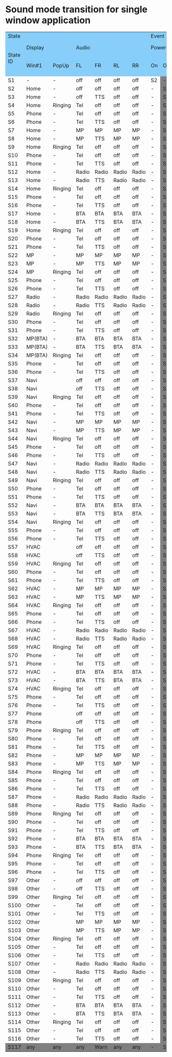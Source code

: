# Sound mode transition for single window application
<table>
<tr bgcolor="lightskyblue"><td colspan=7>State</td><td colspan=21>Event</td></tr>
<tr bgcolor="lightskyblue"><td rowspan=2>State ID</td><td colspan=2>Display</td><td colspan=4>Audio</td><td colspan=2>Power</td><td colspan=6>Push HomeScreen button</td><td rowspan=2>Start BTA</td><td rowspan=2>Incoming call</td><td colspan=4>Push Shortcut button</td><td colspan=2>TTS</td><td colspan=3>Push Phone control button</td><td colspan=2>Safety hazard</td></tr>
<tr bgcolor="lightskyblue"><td>Win#1</td><td>PopUp</td><td>FL</td><td>FR</td><td>RL</td><td>RR</td><td>On</td><td>Off</td><td>Media Player</td><td>Radio</td><td>Navi</td><td>HVAC</td><td>Phone</td><td>Other button</td><td>Home</td><td>Media Player</td><td>HVAC</td><td>Navi</td><td>Navi INT TTS</td><td>Ended</td><td>Reject</td><td>Off hook</td><td>On hook</td><td>Detected</td><td>Recovered</td></tr>
<tr><td>S1</td><td>-</td><td>-</td><td>off</td><td>off</td><td>off</td><td>off</td><td>S2</td><td bgcolor="gray">-</td><td>-</td><td>-</td><td>-</td><td>-</td><td>-</td><td>-</td><td>-</td><td>-</td><td>-</td><td>-</td><td>-</td><td>-</td><td>-</td><td>-</td><td>-</td><td>-</td><td>-</td><td bgcolor="gray">-</td><td bgcolor="gray">-</td></tr>
<tr><td>S2</td><td>Home</td><td>-</td><td>off</td><td>off</td><td>off</td><td>off</td><td>-</td><td bgcolor="gray">S1</td><td>S22</td><td>S27</td><td>S37</td><td>S57</td><td>S77</td><td>S97</td><td>S17</td><td>S4</td><td>-</td><td>S22</td><td>S57</td><td>S37</td><td>S3</td><td>-</td><td>-</td><td>-</td><td>-</td><td bgcolor="gray">S117</td><td bgcolor="gray">-</td></tr>
<tr><td>S3</td><td>Home</td><td>-</td><td>off</td><td>TTS</td><td>off</td><td>off</td><td>-</td><td bgcolor="gray">S1</td><td>S23</td><td>S28</td><td>S38</td><td>S58</td><td>S78</td><td>S98</td><td>S18</td><td>S4</td><td>-</td><td>S23</td><td>S58</td><td>S38</td><td>-</td><td>S2</td><td>-</td><td>-</td><td>-</td><td bgcolor="gray">S117</td><td bgcolor="gray">-</td></tr>
<tr><td>S4</td><td>Home</td><td>Ringing</td><td>Tel</td><td>off</td><td>off</td><td>off</td><td>-</td><td bgcolor="gray">S1</td><td>-</td><td>-</td><td>-</td><td>-</td><td>-</td><td>-</td><td>S19</td><td>-</td><td>-</td><td>-</td><td>-</td><td>-</td><td>-</td><td>-</td><td>S2</td><td>S5</td><td>-</td><td bgcolor="gray">S117</td><td bgcolor="gray">-</td></tr>
<tr><td>S5</td><td>Phone</td><td>-</td><td>Tel</td><td>off</td><td>off</td><td>off</td><td>-</td><td bgcolor="gray">S1</td><td>-</td><td>-</td><td>-</td><td>-</td><td>-</td><td>-</td><td>S20</td><td>-</td><td>-</td><td>S25</td><td>S60</td><td>S40</td><td>S6</td><td>-</td><td>-</td><td>-</td><td>S2</td><td bgcolor="gray">S117</td><td bgcolor="gray">-</td></tr>
<tr><td>S6</td><td>Phone</td><td>-</td><td>Tel</td><td>TTS</td><td>off</td><td>off</td><td>-</td><td bgcolor="gray">S1</td><td>-</td><td>-</td><td>-</td><td>-</td><td>-</td><td>-</td><td>S21</td><td>-</td><td>-</td><td>S26</td><td>S61</td><td>S41</td><td>-</td><td>S5</td><td>-</td><td>-</td><td>S3</td><td bgcolor="gray">S117</td><td bgcolor="gray">-</td></tr>
<tr><td>S7</td><td>Home</td><td>-</td><td>MP</td><td>MP</td><td>MP</td><td>MP</td><td>-</td><td bgcolor="gray">S1</td><td>S22</td><td>S27</td><td>S42</td><td>S62</td><td>S82</td><td>S102</td><td>S17</td><td>S9</td><td>-</td><td>S22</td><td>S62</td><td>S42</td><td>S8</td><td>-</td><td>-</td><td>-</td><td>-</td><td bgcolor="gray">S117</td><td bgcolor="gray">-</td></tr>
<tr><td>S8</td><td>Home</td><td>-</td><td>MP</td><td>TTS</td><td>MP</td><td>MP</td><td>-</td><td bgcolor="gray">S1</td><td>S23</td><td>S28</td><td>S43</td><td>S63</td><td>S83</td><td>S103</td><td>S18</td><td>S9</td><td>-</td><td>S23</td><td>S63</td><td>S43</td><td>-</td><td>S7</td><td>-</td><td>-</td><td>-</td><td bgcolor="gray">S117</td><td bgcolor="gray">-</td></tr>
<tr><td>S9</td><td>Home</td><td>Ringing</td><td>Tel</td><td>off</td><td>off</td><td>off</td><td>-</td><td bgcolor="gray">S1</td><td>-</td><td>-</td><td>-</td><td>-</td><td>-</td><td>-</td><td>S19</td><td>-</td><td>-</td><td>-</td><td>-</td><td>-</td><td>-</td><td>-</td><td>S7</td><td>S10</td><td>-</td><td bgcolor="gray">S117</td><td bgcolor="gray">-</td></tr>
<tr><td>S10</td><td>Phone</td><td>-</td><td>Tel</td><td>off</td><td>off</td><td>off</td><td>-</td><td bgcolor="gray">S1</td><td>-</td><td>-</td><td>-</td><td>-</td><td>-</td><td>-</td><td>S20</td><td>-</td><td>-</td><td>S25</td><td>S65</td><td>S45</td><td>S11</td><td>-</td><td>-</td><td>-</td><td>S7</td><td bgcolor="gray">S117</td><td bgcolor="gray">-</td></tr>
<tr><td>S11</td><td>Phone</td><td>-</td><td>Tel</td><td>TTS</td><td>off</td><td>off</td><td>-</td><td bgcolor="gray">S1</td><td>-</td><td>-</td><td>-</td><td>-</td><td>-</td><td>-</td><td>S21</td><td>-</td><td>-</td><td>S26</td><td>S66</td><td>S46</td><td>-</td><td>S10</td><td>-</td><td>-</td><td>S8</td><td bgcolor="gray">S117</td><td bgcolor="gray">-</td></tr>
<tr><td>S12</td><td>Home</td><td>-</td><td>Radio</td><td>Radio</td><td>Radio</td><td>Radio</td><td>-</td><td bgcolor="gray">S1</td><td>S22</td><td>S27</td><td>S47</td><td>S67</td><td>S87</td><td>S107</td><td>S17</td><td>S14</td><td>-</td><td>S22</td><td>S67</td><td>S47</td><td>S13</td><td>-</td><td>-</td><td>-</td><td>-</td><td bgcolor="gray">S117</td><td bgcolor="gray">-</td></tr>
<tr><td>S13</td><td>Home</td><td>-</td><td>Radio</td><td>TTS</td><td>Radio</td><td>Radio</td><td>-</td><td bgcolor="gray">S1</td><td>S23</td><td>S28</td><td>S48</td><td>S68</td><td>S88</td><td>S108</td><td>S18</td><td>S14</td><td>-</td><td>S23</td><td>S68</td><td>S48</td><td>-</td><td>S12</td><td>-</td><td>-</td><td>-</td><td bgcolor="gray">S117</td><td bgcolor="gray">-</td></tr>
<tr><td>S14</td><td>Home</td><td>Ringing</td><td>Tel</td><td>off</td><td>off</td><td>off</td><td>-</td><td bgcolor="gray">S1</td><td>-</td><td>-</td><td>-</td><td>-</td><td>-</td><td>-</td><td>S19</td><td>-</td><td>-</td><td>-</td><td>-</td><td>-</td><td>-</td><td>-</td><td>S12</td><td>S15</td><td>-</td><td bgcolor="gray">S117</td><td bgcolor="gray">-</td></tr>
<tr><td>S15</td><td>Phone</td><td>-</td><td>Tel</td><td>off</td><td>off</td><td>off</td><td>-</td><td bgcolor="gray">S1</td><td>-</td><td>-</td><td>-</td><td>-</td><td>-</td><td>-</td><td>S20</td><td>-</td><td>-</td><td>S25</td><td>S70</td><td>S50</td><td>S16</td><td>-</td><td>-</td><td>-</td><td>S12</td><td bgcolor="gray">S117</td><td bgcolor="gray">-</td></tr>
<tr><td>S16</td><td>Phone</td><td>-</td><td>Tel</td><td>TTS</td><td>off</td><td>off</td><td>-</td><td bgcolor="gray">S1</td><td>-</td><td>-</td><td>-</td><td>-</td><td>-</td><td>-</td><td>S21</td><td>-</td><td>-</td><td>S26</td><td>S71</td><td>S51</td><td>-</td><td>S15</td><td>-</td><td>-</td><td>S13</td><td bgcolor="gray">S117</td><td bgcolor="gray">-</td></tr>
<tr><td>S17</td><td>Home</td><td>-</td><td>BTA</td><td>BTA</td><td>BTA</td><td>BTA</td><td>-</td><td bgcolor="gray">S1</td><td>S32</td><td>S27</td><td>S52</td><td>S72</td><td>S92</td><td>S112</td><td>S17</td><td>S19</td><td>-</td><td>S32</td><td>S72</td><td>S52</td><td>S18</td><td>-</td><td>-</td><td>-</td><td>-</td><td bgcolor="gray">S117</td><td bgcolor="gray">-</td></tr>
<tr><td>S18</td><td>Home</td><td>-</td><td>BTA</td><td>TTS</td><td>BTA</td><td>BTA</td><td>-</td><td bgcolor="gray">S1</td><td>S33</td><td>S28</td><td>S53</td><td>S73</td><td>S93</td><td>S113</td><td>S18</td><td>S19</td><td>-</td><td>S33</td><td>S73</td><td>S53</td><td>-</td><td>S17</td><td>-</td><td>-</td><td>-</td><td bgcolor="gray">S117</td><td bgcolor="gray">-</td></tr>
<tr><td>S19</td><td>Home</td><td>Ringing</td><td>Tel</td><td>off</td><td>off</td><td>off</td><td>-</td><td bgcolor="gray">S1</td><td>-</td><td>-</td><td>-</td><td>-</td><td>-</td><td>-</td><td>S19</td><td>-</td><td>-</td><td>-</td><td>-</td><td>-</td><td>-</td><td>-</td><td>S17</td><td>S20</td><td>-</td><td bgcolor="gray">S117</td><td bgcolor="gray">-</td></tr>
<tr><td>S20</td><td>Phone</td><td>-</td><td>Tel</td><td>off</td><td>off</td><td>off</td><td>-</td><td bgcolor="gray">S1</td><td>-</td><td>-</td><td>-</td><td>-</td><td>-</td><td>-</td><td>S20</td><td>-</td><td>-</td><td>S35</td><td>S75</td><td>S55</td><td>S21</td><td>-</td><td>-</td><td>-</td><td>S17</td><td bgcolor="gray">S117</td><td bgcolor="gray">-</td></tr>
<tr><td>S21</td><td>Phone</td><td>-</td><td>Tel</td><td>TTS</td><td>off</td><td>off</td><td>-</td><td bgcolor="gray">S1</td><td>-</td><td>-</td><td>-</td><td>-</td><td>-</td><td>-</td><td>S21</td><td>-</td><td>-</td><td>S36</td><td>S76</td><td>S56</td><td>-</td><td>S20</td><td>-</td><td>-</td><td>S18</td><td bgcolor="gray">S117</td><td bgcolor="gray">-</td></tr>
<tr><td>S22</td><td>MP</td><td>-</td><td>MP</td><td>MP</td><td>MP</td><td>MP</td><td>-</td><td bgcolor="gray">S1</td><td>-</td><td>-</td><td>-</td><td>-</td><td>-</td><td>-</td><td>S32</td><td>S24</td><td>S7</td><td>-</td><td>S62</td><td>S42</td><td>S23</td><td>-</td><td>-</td><td>-</td><td></td><td bgcolor="gray">S117</td><td bgcolor="gray">-</td></tr>
<tr><td>S23</td><td>MP</td><td>-</td><td>MP</td><td>TTS</td><td>MP</td><td>MP</td><td>-</td><td bgcolor="gray">S1</td><td>-</td><td>-</td><td>-</td><td>-</td><td>-</td><td>-</td><td>S33</td><td>S24</td><td>S8</td><td>-</td><td>S63</td><td>S43</td><td>-</td><td>S22</td><td>-</td><td>-</td><td></td><td bgcolor="gray">S117</td><td bgcolor="gray">-</td></tr>
<tr><td>S24</td><td>MP</td><td>Ringing</td><td>Tel</td><td>off</td><td>off</td><td>off</td><td>-</td><td bgcolor="gray">S1</td><td>-</td><td>-</td><td>-</td><td>-</td><td>-</td><td>-</td><td>S34</td><td>-</td><td>-</td><td>-</td><td>-</td><td>-</td><td>-</td><td>-</td><td>S22</td><td>S25</td><td>-</td><td bgcolor="gray">S117</td><td bgcolor="gray">-</td></tr>
<tr><td>S25</td><td>Phone</td><td>-</td><td>Tel</td><td>off</td><td>off</td><td>off</td><td>-</td><td bgcolor="gray">S1</td><td>-</td><td>-</td><td>-</td><td>-</td><td>-</td><td>-</td><td>S35</td><td>-</td><td>S10</td><td>-</td><td>S65</td><td>S45</td><td>S26</td><td>-</td><td>-</td><td>-</td><td>S22</td><td bgcolor="gray">S117</td><td bgcolor="gray">-</td></tr>
<tr><td>S26</td><td>Phone</td><td>-</td><td>Tel</td><td>TTS</td><td>off</td><td>off</td><td>-</td><td bgcolor="gray">S1</td><td>-</td><td>-</td><td>-</td><td>-</td><td>-</td><td>-</td><td>S36</td><td>-</td><td>S11</td><td>-</td><td>S66</td><td>S46</td><td>-</td><td>S25</td><td>-</td><td>-</td><td>S23</td><td bgcolor="gray">S117</td><td bgcolor="gray">-</td></tr>
<tr><td>S27</td><td>Radio</td><td>-</td><td>Radio</td><td>Radio</td><td>Radio</td><td>Radio</td><td>-</td><td bgcolor="gray">S1</td><td>-</td><td>-</td><td>-</td><td>-</td><td>-</td><td>-</td><td>S32</td><td>S29</td><td>S12</td><td>S22</td><td>S67</td><td>S47</td><td>S28</td><td>-</td><td>-</td><td>-</td><td></td><td bgcolor="gray">S117</td><td bgcolor="gray">-</td></tr>
<tr><td>S28</td><td>Radio</td><td>-</td><td>Radio</td><td>TTS</td><td>Radio</td><td>Radio</td><td>-</td><td bgcolor="gray">S1</td><td>-</td><td>-</td><td>-</td><td>-</td><td>-</td><td>-</td><td>S33</td><td>S29</td><td>S13</td><td>S23</td><td>S68</td><td>S48</td><td>-</td><td>S27</td><td>-</td><td>-</td><td></td><td bgcolor="gray">S117</td><td bgcolor="gray">-</td></tr>
<tr><td>S29</td><td>Radio</td><td>Ringing</td><td>Tel</td><td>off</td><td>off</td><td>off</td><td>-</td><td bgcolor="gray">S1</td><td>-</td><td>-</td><td>-</td><td>-</td><td>-</td><td>-</td><td>S34</td><td>-</td><td>-</td><td>-</td><td>-</td><td>-</td><td>-</td><td>-</td><td>S27</td><td>S30</td><td>-</td><td bgcolor="gray">S117</td><td bgcolor="gray">-</td></tr>
<tr><td>S30</td><td>Phone</td><td>-</td><td>Tel</td><td>off</td><td>off</td><td>off</td><td>-</td><td bgcolor="gray">S1</td><td>-</td><td>-</td><td>-</td><td>-</td><td>-</td><td>-</td><td>S35</td><td>-</td><td>S15</td><td>S25</td><td>S70</td><td>S50</td><td>S31</td><td>-</td><td>-</td><td>-</td><td>S27</td><td bgcolor="gray">S117</td><td bgcolor="gray">-</td></tr>
<tr><td>S31</td><td>Phone</td><td>-</td><td>Tel</td><td>TTS</td><td>off</td><td>off</td><td>-</td><td bgcolor="gray">S1</td><td>-</td><td>-</td><td>-</td><td>-</td><td>-</td><td>-</td><td>S36</td><td>-</td><td>S16</td><td>S26</td><td>S71</td><td>S51</td><td>-</td><td>S30</td><td>-</td><td>-</td><td>S28</td><td bgcolor="gray">S117</td><td bgcolor="gray">-</td></tr>
<tr><td>S32</td><td>MP(BTA)</td><td>-</td><td>BTA</td><td>BTA</td><td>BTA</td><td>BTA</td><td>-</td><td bgcolor="gray">S1</td><td>-</td><td>-</td><td>-</td><td>-</td><td>-</td><td>-</td><td>-</td><td>S34</td><td>S17</td><td>-</td><td>S72</td><td>S52</td><td>S33</td><td>-</td><td>-</td><td>-</td><td></td><td bgcolor="gray">S117</td><td bgcolor="gray">-</td></tr>
<tr><td>S33</td><td>MP(BTA)</td><td>-</td><td>BTA</td><td>TTS</td><td>BTA</td><td>BTA</td><td>-</td><td bgcolor="gray">S1</td><td>-</td><td>-</td><td>-</td><td>-</td><td>-</td><td>-</td><td>-</td><td>S34</td><td>S18</td><td>-</td><td>S73</td><td>S53</td><td>-</td><td>S32</td><td>-</td><td>-</td><td></td><td bgcolor="gray">S117</td><td bgcolor="gray">-</td></tr>
<tr><td>S34</td><td>MP(BTA)</td><td>Ringing</td><td>Tel</td><td>off</td><td>off</td><td>off</td><td>-</td><td bgcolor="gray">S1</td><td>-</td><td>-</td><td>-</td><td>-</td><td>-</td><td>-</td><td>-</td><td>-</td><td>-</td><td>-</td><td>-</td><td>-</td><td>-</td><td>-</td><td>S32</td><td>S35</td><td>-</td><td bgcolor="gray">S117</td><td bgcolor="gray">-</td></tr>
<tr><td>S35</td><td>Phone</td><td>-</td><td>Tel</td><td>off</td><td>off</td><td>off</td><td>-</td><td bgcolor="gray">S1</td><td>-</td><td>-</td><td>-</td><td>-</td><td>-</td><td>-</td><td>-</td><td>-</td><td>S20</td><td>-</td><td>S75</td><td>S55</td><td>S36</td><td>-</td><td>-</td><td>-</td><td>S32</td><td bgcolor="gray">S117</td><td bgcolor="gray">-</td></tr>
<tr><td>S36</td><td>Phone</td><td>-</td><td>Tel</td><td>TTS</td><td>off</td><td>off</td><td>-</td><td bgcolor="gray">S1</td><td>-</td><td>-</td><td>-</td><td>-</td><td>-</td><td>-</td><td>-</td><td>-</td><td>S21</td><td>-</td><td>S76</td><td>S56</td><td>-</td><td>S35</td><td>-</td><td>-</td><td>S33</td><td bgcolor="gray">S117</td><td bgcolor="gray">-</td></tr>
<tr><td>S37</td><td>Navi</td><td></td><td>off</td><td>off</td><td>off</td><td>off</td><td>-</td><td bgcolor="gray">S1</td><td>-</td><td>-</td><td>-</td><td>-</td><td>-</td><td>-</td><td>S52</td><td>S39</td><td>S2</td><td>S22</td><td>S57</td><td>S37</td><td>S38</td><td>-</td><td>-</td><td>-</td><td>-</td><td bgcolor="gray">S117</td><td bgcolor="gray">-</td></tr>
<tr><td>S38</td><td>Navi</td><td></td><td>off</td><td>TTS</td><td>off</td><td>off</td><td>-</td><td bgcolor="gray">S1</td><td>-</td><td>-</td><td>-</td><td>-</td><td>-</td><td>-</td><td>S53</td><td>S39</td><td>S3</td><td>S23</td><td>S58</td><td>S38</td><td>-</td><td>S37</td><td>-</td><td>-</td><td>-</td><td bgcolor="gray">S117</td><td bgcolor="gray">-</td></tr>
<tr><td>S39</td><td>Navi</td><td>Ringing</td><td>Tel</td><td>off</td><td>off</td><td>off</td><td>-</td><td bgcolor="gray">S1</td><td>-</td><td>-</td><td>-</td><td>-</td><td>-</td><td>-</td><td>S54</td><td>-</td><td>-</td><td>-</td><td>-</td><td>-</td><td>-</td><td>-</td><td>S37</td><td>S40</td><td>-</td><td bgcolor="gray">S117</td><td bgcolor="gray">-</td></tr>
<tr><td>S40</td><td>Phone</td><td>-</td><td>Tel</td><td>off</td><td>off</td><td>off</td><td>-</td><td bgcolor="gray">S1</td><td>-</td><td>-</td><td>-</td><td>-</td><td>-</td><td>-</td><td>S55</td><td>-</td><td>S5</td><td>S25</td><td>S60</td><td>S40</td><td>S41</td><td>-</td><td>-</td><td>-</td><td>S37</td><td bgcolor="gray">S117</td><td bgcolor="gray">-</td></tr>
<tr><td>S41</td><td>Phone</td><td>-</td><td>Tel</td><td>TTS</td><td>off</td><td>off</td><td>-</td><td bgcolor="gray">S1</td><td>-</td><td>-</td><td>-</td><td>-</td><td>-</td><td>-</td><td>S56</td><td>-</td><td>S6</td><td>S26</td><td>S61</td><td>S41</td><td>-</td><td>S40</td><td>-</td><td>-</td><td>S38</td><td bgcolor="gray">S117</td><td bgcolor="gray">-</td></tr>
<tr><td>S42</td><td>Navi</td><td>-</td><td>MP</td><td>MP</td><td>MP</td><td>MP</td><td>-</td><td bgcolor="gray">S1</td><td>-</td><td>-</td><td>-</td><td>-</td><td>-</td><td>-</td><td>S52</td><td>S44</td><td>S7</td><td>S22</td><td>S62</td><td>-</td><td>S43</td><td>-</td><td>-</td><td>-</td><td>-</td><td bgcolor="gray">S117</td><td bgcolor="gray">-</td></tr>
<tr><td>S43</td><td>Navi</td><td>-</td><td>MP</td><td>TTS</td><td>MP</td><td>MP</td><td>-</td><td bgcolor="gray">S1</td><td>-</td><td>-</td><td>-</td><td>-</td><td>-</td><td>-</td><td>S53</td><td>S44</td><td>S8</td><td>S23</td><td>S63</td><td>-</td><td>-</td><td>S42</td><td>-</td><td>-</td><td>-</td><td bgcolor="gray">S117</td><td bgcolor="gray">-</td></tr>
<tr><td>S44</td><td>Navi</td><td>Ringing</td><td>Tel</td><td>off</td><td>off</td><td>off</td><td>-</td><td bgcolor="gray">S1</td><td>-</td><td>-</td><td>-</td><td>-</td><td>-</td><td>-</td><td>S54</td><td>-</td><td>-</td><td>-</td><td>-</td><td>-</td><td>-</td><td>-</td><td>S42</td><td>S45</td><td>-</td><td bgcolor="gray">S117</td><td bgcolor="gray">-</td></tr>
<tr><td>S45</td><td>Phone</td><td>-</td><td>Tel</td><td>off</td><td>off</td><td>off</td><td>-</td><td bgcolor="gray">S1</td><td>-</td><td>-</td><td>-</td><td>-</td><td>-</td><td>-</td><td>S55</td><td>-</td><td>S10</td><td>S25</td><td>S65</td><td>-</td><td>S46</td><td>-</td><td>-</td><td>-</td><td>S42</td><td bgcolor="gray">S117</td><td bgcolor="gray">-</td></tr>
<tr><td>S46</td><td>Phone</td><td>-</td><td>Tel</td><td>TTS</td><td>off</td><td>off</td><td>-</td><td bgcolor="gray">S1</td><td>-</td><td>-</td><td>-</td><td>-</td><td>-</td><td>-</td><td>S56</td><td>-</td><td>S11</td><td>S26</td><td>S66</td><td>-</td><td>-</td><td>S45</td><td>-</td><td>-</td><td>S43</td><td bgcolor="gray">S117</td><td bgcolor="gray">-</td></tr>
<tr><td>S47</td><td>Navi</td><td>-</td><td>Radio</td><td>Radio</td><td>Radio</td><td>Radio</td><td>-</td><td bgcolor="gray">S1</td><td>-</td><td>-</td><td>-</td><td>-</td><td>-</td><td>-</td><td>S52</td><td>S49</td><td>S12</td><td>S22</td><td>S67</td><td>-</td><td>S48</td><td>-</td><td>-</td><td>-</td><td>-</td><td bgcolor="gray">S117</td><td bgcolor="gray">-</td></tr>
<tr><td>S48</td><td>Navi</td><td>-</td><td>Radio</td><td>TTS</td><td>Radio</td><td>Radio</td><td>-</td><td bgcolor="gray">S1</td><td>-</td><td>-</td><td>-</td><td>-</td><td>-</td><td>-</td><td>S53</td><td>S49</td><td>S13</td><td>S23</td><td>S68</td><td>-</td><td>-</td><td>S47</td><td>-</td><td>-</td><td>-</td><td bgcolor="gray">S117</td><td bgcolor="gray">-</td></tr>
<tr><td>S49</td><td>Navi</td><td>Ringing</td><td>Tel</td><td>off</td><td>off</td><td>off</td><td>-</td><td bgcolor="gray">S1</td><td>-</td><td>-</td><td>-</td><td>-</td><td>-</td><td>-</td><td>S54</td><td>-</td><td>-</td><td>-</td><td>-</td><td>-</td><td>-</td><td>-</td><td>S47</td><td>S50</td><td>-</td><td bgcolor="gray">S117</td><td bgcolor="gray">-</td></tr>
<tr><td>S50</td><td>Phone</td><td>-</td><td>Tel</td><td>off</td><td>off</td><td>off</td><td>-</td><td bgcolor="gray">S1</td><td>-</td><td>-</td><td>-</td><td>-</td><td>-</td><td>-</td><td>S55</td><td>-</td><td>S15</td><td>S25</td><td>S70</td><td>-</td><td>S51</td><td>-</td><td>-</td><td>-</td><td>S47</td><td bgcolor="gray">S117</td><td bgcolor="gray">-</td></tr>
<tr><td>S51</td><td>Phone</td><td>-</td><td>Tel</td><td>TTS</td><td>off</td><td>off</td><td>-</td><td bgcolor="gray">S1</td><td>-</td><td>-</td><td>-</td><td>-</td><td>-</td><td>-</td><td>S56</td><td>-</td><td>S16</td><td>S26</td><td>S71</td><td>-</td><td>-</td><td>S50</td><td>-</td><td>-</td><td>S48</td><td bgcolor="gray">S117</td><td bgcolor="gray">-</td></tr>
<tr><td>S52</td><td>Navi</td><td>-</td><td>BTA</td><td>BTA</td><td>BTA</td><td>BTA</td><td>-</td><td bgcolor="gray">S1</td><td>-</td><td>-</td><td>-</td><td>-</td><td>-</td><td>-</td><td>-</td><td>S54</td><td>S17</td><td>S32</td><td>S72</td><td>S52</td><td>S53</td><td>-</td><td>-</td><td>-</td><td>-</td><td bgcolor="gray">S117</td><td bgcolor="gray">-</td></tr>
<tr><td>S53</td><td>Navi</td><td>-</td><td>BTA</td><td>TTS</td><td>BTA</td><td>BTA</td><td>-</td><td bgcolor="gray">S1</td><td>-</td><td>-</td><td>-</td><td>-</td><td>-</td><td>-</td><td>-</td><td>S54</td><td>S18</td><td>S33</td><td>S73</td><td>S53</td><td>-</td><td>S52</td><td>-</td><td>-</td><td>-</td><td bgcolor="gray">S117</td><td bgcolor="gray">-</td></tr>
<tr><td>S54</td><td>Navi</td><td>Ringing</td><td>Tel</td><td>off</td><td>off</td><td>off</td><td>-</td><td bgcolor="gray">S1</td><td>-</td><td>-</td><td>-</td><td>-</td><td>-</td><td>-</td><td>-</td><td>-</td><td>-</td><td>-</td><td>-</td><td>-</td><td>-</td><td>-</td><td>S52</td><td>S55</td><td>-</td><td bgcolor="gray">S117</td><td bgcolor="gray">-</td></tr>
<tr><td>S55</td><td>Phone</td><td>-</td><td>Tel</td><td>off</td><td>off</td><td>off</td><td>-</td><td bgcolor="gray">S1</td><td>-</td><td>-</td><td>-</td><td>-</td><td>-</td><td>-</td><td>-</td><td>-</td><td>S20</td><td>S35</td><td>S75</td><td>S55</td><td>S56</td><td>-</td><td>-</td><td>-</td><td>S52</td><td bgcolor="gray">S117</td><td bgcolor="gray">-</td></tr>
<tr><td>S56</td><td>Phone</td><td>-</td><td>Tel</td><td>TTS</td><td>off</td><td>off</td><td>-</td><td bgcolor="gray">S1</td><td>-</td><td>-</td><td>-</td><td>-</td><td>-</td><td>-</td><td>-</td><td>-</td><td>S21</td><td>S36</td><td>S76</td><td>S56</td><td>-</td><td>S55</td><td>-</td><td>-</td><td>S53</td><td bgcolor="gray">S117</td><td bgcolor="gray">-</td></tr>
<tr><td>S57</td><td>HVAC</td><td></td><td>off</td><td>off</td><td>off</td><td>off</td><td>-</td><td bgcolor="gray">S1</td><td>-</td><td>-</td><td>-</td><td>-</td><td>-</td><td>-</td><td>S72</td><td>S59</td><td>S2</td><td>S22</td><td>-</td><td>S37</td><td>S58</td><td>-</td><td>-</td><td>-</td><td>-</td><td bgcolor="gray">S117</td><td bgcolor="gray">-</td></tr>
<tr><td>S58</td><td>HVAC</td><td></td><td>off</td><td>TTS</td><td>off</td><td>off</td><td>-</td><td bgcolor="gray">S1</td><td>-</td><td>-</td><td>-</td><td>-</td><td>-</td><td>-</td><td>S73</td><td>S59</td><td>S3</td><td>S23</td><td>-</td><td>S38</td><td>-</td><td>S57</td><td>-</td><td>-</td><td>-</td><td bgcolor="gray">S117</td><td bgcolor="gray">-</td></tr>
<tr><td>S59</td><td>HVAC</td><td>Ringing</td><td>Tel</td><td>off</td><td>off</td><td>off</td><td>-</td><td bgcolor="gray">S1</td><td>-</td><td>-</td><td>-</td><td>-</td><td>-</td><td>-</td><td>S74</td><td>-</td><td>-</td><td>-</td><td>-</td><td>-</td><td>-</td><td>-</td><td>S57</td><td>S60</td><td>-</td><td bgcolor="gray">S117</td><td bgcolor="gray">-</td></tr>
<tr><td>S60</td><td>Phone</td><td>-</td><td>Tel</td><td>off</td><td>off</td><td>off</td><td>-</td><td bgcolor="gray">S1</td><td>-</td><td>-</td><td>-</td><td>-</td><td>-</td><td>-</td><td>S75</td><td>-</td><td>S5</td><td>S25</td><td>-</td><td>S40</td><td>S61</td><td>-</td><td>-</td><td>-</td><td>S57</td><td bgcolor="gray">S117</td><td bgcolor="gray">-</td></tr>
<tr><td>S61</td><td>Phone</td><td>-</td><td>Tel</td><td>TTS</td><td>off</td><td>off</td><td>-</td><td bgcolor="gray">S1</td><td>-</td><td>-</td><td>-</td><td>-</td><td>-</td><td>-</td><td>S76</td><td>-</td><td>S6</td><td>S26</td><td>-</td><td>S41</td><td>-</td><td>S60</td><td>-</td><td>-</td><td>S58</td><td bgcolor="gray">S117</td><td bgcolor="gray">-</td></tr>
<tr><td>S62</td><td>HVAC</td><td>-</td><td>MP</td><td>MP</td><td>MP</td><td>MP</td><td>-</td><td bgcolor="gray">S1</td><td>-</td><td>-</td><td>-</td><td>-</td><td>-</td><td>-</td><td>S72</td><td>S64</td><td>S7</td><td>S22</td><td>-</td><td>S42</td><td>S63</td><td>-</td><td>-</td><td>-</td><td>-</td><td bgcolor="gray">S117</td><td bgcolor="gray">-</td></tr>
<tr><td>S63</td><td>HVAC</td><td>-</td><td>MP</td><td>TTS</td><td>MP</td><td>MP</td><td>-</td><td bgcolor="gray">S1</td><td>-</td><td>-</td><td>-</td><td>-</td><td>-</td><td>-</td><td>S73</td><td>S64</td><td>S8</td><td>S23</td><td>-</td><td>S43</td><td>-</td><td>S62</td><td>-</td><td>-</td><td>-</td><td bgcolor="gray">S117</td><td bgcolor="gray">-</td></tr>
<tr><td>S64</td><td>HVAC</td><td>Ringing</td><td>Tel</td><td>off</td><td>off</td><td>off</td><td>-</td><td bgcolor="gray">S1</td><td>-</td><td>-</td><td>-</td><td>-</td><td>-</td><td>-</td><td>S74</td><td>-</td><td>-</td><td>-</td><td>-</td><td>-</td><td>-</td><td>-</td><td>S62</td><td>S65</td><td>-</td><td bgcolor="gray">S117</td><td bgcolor="gray">-</td></tr>
<tr><td>S65</td><td>Phone</td><td>-</td><td>Tel</td><td>off</td><td>off</td><td>off</td><td>-</td><td bgcolor="gray">S1</td><td>-</td><td>-</td><td>-</td><td>-</td><td>-</td><td>-</td><td>S75</td><td>-</td><td>S10</td><td>S25</td><td>-</td><td>S45</td><td>S66</td><td>-</td><td>-</td><td>-</td><td>S62</td><td bgcolor="gray">S117</td><td bgcolor="gray">-</td></tr>
<tr><td>S66</td><td>Phone</td><td>-</td><td>Tel</td><td>TTS</td><td>off</td><td>off</td><td>-</td><td bgcolor="gray">S1</td><td>-</td><td>-</td><td>-</td><td>-</td><td>-</td><td>-</td><td>S76</td><td>-</td><td>S11</td><td>S26</td><td>-</td><td>S46</td><td>-</td><td>S65</td><td>-</td><td>-</td><td>S63</td><td bgcolor="gray">S117</td><td bgcolor="gray">-</td></tr>
<tr><td>S67</td><td>HVAC</td><td>-</td><td>Radio</td><td>Radio</td><td>Radio</td><td>Radio</td><td>-</td><td bgcolor="gray">S1</td><td>-</td><td>-</td><td>-</td><td>-</td><td>-</td><td>-</td><td>S72</td><td>S69</td><td>S12</td><td>S22</td><td>-</td><td>S47</td><td>S68</td><td>-</td><td>-</td><td>-</td><td>-</td><td bgcolor="gray">S117</td><td bgcolor="gray">-</td></tr>
<tr><td>S68</td><td>HVAC</td><td>-</td><td>Radio</td><td>TTS</td><td>Radio</td><td>Radio</td><td>-</td><td bgcolor="gray">S1</td><td>-</td><td>-</td><td>-</td><td>-</td><td>-</td><td>-</td><td>S73</td><td>S69</td><td>S13</td><td>S23</td><td>-</td><td>S48</td><td>-</td><td>S67</td><td>-</td><td>-</td><td>-</td><td bgcolor="gray">S117</td><td bgcolor="gray">-</td></tr>
<tr><td>S69</td><td>HVAC</td><td>Ringing</td><td>Tel</td><td>off</td><td>off</td><td>off</td><td>-</td><td bgcolor="gray">S1</td><td>-</td><td>-</td><td>-</td><td>-</td><td>-</td><td>-</td><td>S74</td><td>-</td><td>-</td><td>-</td><td>-</td><td>-</td><td>-</td><td>-</td><td>S67</td><td>S70</td><td>-</td><td bgcolor="gray">S117</td><td bgcolor="gray">-</td></tr>
<tr><td>S70</td><td>Phone</td><td>-</td><td>Tel</td><td>off</td><td>off</td><td>off</td><td>-</td><td bgcolor="gray">S1</td><td>-</td><td>-</td><td>-</td><td>-</td><td>-</td><td>-</td><td>S75</td><td>-</td><td>S15</td><td>S25</td><td>-</td><td>S50</td><td>S71</td><td>-</td><td>-</td><td>-</td><td>S67</td><td bgcolor="gray">S117</td><td bgcolor="gray">-</td></tr>
<tr><td>S71</td><td>Phone</td><td>-</td><td>Tel</td><td>TTS</td><td>off</td><td>off</td><td>-</td><td bgcolor="gray">S1</td><td>-</td><td>-</td><td>-</td><td>-</td><td>-</td><td>-</td><td>S76</td><td>-</td><td>S16</td><td>S26</td><td>-</td><td>S51</td><td>-</td><td>S70</td><td>-</td><td>-</td><td>S68</td><td bgcolor="gray">S117</td><td bgcolor="gray">-</td></tr>
<tr><td>S72</td><td>HVAC</td><td>-</td><td>BTA</td><td>BTA</td><td>BTA</td><td>BTA</td><td>-</td><td bgcolor="gray">S1</td><td>-</td><td>-</td><td>-</td><td>-</td><td>-</td><td>-</td><td>-</td><td>S74</td><td>S17</td><td>S32</td><td>-</td><td>S52</td><td>S73</td><td>-</td><td>-</td><td>-</td><td>-</td><td bgcolor="gray">S117</td><td bgcolor="gray">-</td></tr>
<tr><td>S73</td><td>HVAC</td><td>-</td><td>BTA</td><td>TTS</td><td>BTA</td><td>BTA</td><td>-</td><td bgcolor="gray">S1</td><td>-</td><td>-</td><td>-</td><td>-</td><td>-</td><td>-</td><td>-</td><td>S74</td><td>S18</td><td>S33</td><td>-</td><td>S53</td><td>-</td><td>S72</td><td>-</td><td>-</td><td>-</td><td bgcolor="gray">S117</td><td bgcolor="gray">-</td></tr>
<tr><td>S74</td><td>HVAC</td><td>Ringing</td><td>Tel</td><td>off</td><td>off</td><td>off</td><td>-</td><td bgcolor="gray">S1</td><td>-</td><td>-</td><td>-</td><td>-</td><td>-</td><td>-</td><td>-</td><td>-</td><td>-</td><td>-</td><td>-</td><td>-</td><td>-</td><td>-</td><td>S72</td><td>S75</td><td>-</td><td bgcolor="gray">S117</td><td bgcolor="gray">-</td></tr>
<tr><td>S75</td><td>Phone</td><td>-</td><td>Tel</td><td>off</td><td>off</td><td>off</td><td>-</td><td bgcolor="gray">S1</td><td>-</td><td>-</td><td>-</td><td>-</td><td>-</td><td>-</td><td>-</td><td>-</td><td>S20</td><td>S35</td><td>-</td><td>S55</td><td>S76</td><td>-</td><td>-</td><td>-</td><td>S72</td><td bgcolor="gray">S117</td><td bgcolor="gray">-</td></tr>
<tr><td>S76</td><td>Phone</td><td>-</td><td>Tel</td><td>TTS</td><td>off</td><td>off</td><td>-</td><td bgcolor="gray">S1</td><td>-</td><td>-</td><td>-</td><td>-</td><td>-</td><td>-</td><td>-</td><td>-</td><td>S21</td><td>S36</td><td>-</td><td>S56</td><td>-</td><td>S75</td><td>-</td><td>-</td><td>S73</td><td bgcolor="gray">S117</td><td bgcolor="gray">-</td></tr>
<tr><td>S77</td><td>Phone</td><td></td><td>off</td><td>off</td><td>off</td><td>off</td><td>-</td><td bgcolor="gray">S1</td><td>-</td><td>-</td><td>-</td><td>-</td><td>-</td><td>-</td><td>S92</td><td>S79</td><td>S2</td><td>S22</td><td>S57</td><td>S37</td><td>S78</td><td>-</td><td>-</td><td>-</td><td>-</td><td bgcolor="gray">S117</td><td bgcolor="gray">-</td></tr>
<tr><td>S78</td><td>Phone</td><td></td><td>off</td><td>TTS</td><td>off</td><td>off</td><td>-</td><td bgcolor="gray">S1</td><td>-</td><td>-</td><td>-</td><td>-</td><td>-</td><td>-</td><td>S93</td><td>S79</td><td>S3</td><td>S23</td><td>S58</td><td>S38</td><td>-</td><td>S77</td><td>-</td><td>-</td><td>-</td><td bgcolor="gray">S117</td><td bgcolor="gray">-</td></tr>
<tr><td>S79</td><td>Phone</td><td>Ringing</td><td>Tel</td><td>off</td><td>off</td><td>off</td><td>-</td><td bgcolor="gray">S1</td><td>-</td><td>-</td><td>-</td><td>-</td><td>-</td><td>-</td><td>S94</td><td>-</td><td>-</td><td>-</td><td>-</td><td>-</td><td>-</td><td>-</td><td>S77</td><td>S80</td><td>-</td><td bgcolor="gray">S117</td><td bgcolor="gray">-</td></tr>
<tr><td>S80</td><td>Phone</td><td>-</td><td>Tel</td><td>off</td><td>off</td><td>off</td><td>-</td><td bgcolor="gray">S1</td><td>-</td><td>-</td><td>-</td><td>-</td><td>-</td><td>-</td><td>S95</td><td>-</td><td>S5</td><td>S25</td><td>S60</td><td>S40</td><td>S81</td><td>-</td><td>-</td><td>-</td><td>S77</td><td bgcolor="gray">S117</td><td bgcolor="gray">-</td></tr>
<tr><td>S81</td><td>Phone</td><td>-</td><td>Tel</td><td>TTS</td><td>off</td><td>off</td><td>-</td><td bgcolor="gray">S1</td><td>-</td><td>-</td><td>-</td><td>-</td><td>-</td><td>-</td><td>S96</td><td>-</td><td>S6</td><td>S26</td><td>S61</td><td>S41</td><td>-</td><td>S80</td><td>-</td><td>-</td><td>S78</td><td bgcolor="gray">S117</td><td bgcolor="gray">-</td></tr>
<tr><td>S82</td><td>Phone</td><td>-</td><td>MP</td><td>MP</td><td>MP</td><td>MP</td><td>-</td><td bgcolor="gray">S1</td><td>-</td><td>-</td><td>-</td><td>-</td><td>-</td><td>-</td><td>S92</td><td>S84</td><td>S7</td><td>S22</td><td>S62</td><td>S42</td><td>S83</td><td>-</td><td>-</td><td>-</td><td>-</td><td bgcolor="gray">S117</td><td bgcolor="gray">-</td></tr>
<tr><td>S83</td><td>Phone</td><td>-</td><td>MP</td><td>TTS</td><td>MP</td><td>MP</td><td>-</td><td bgcolor="gray">S1</td><td>-</td><td>-</td><td>-</td><td>-</td><td>-</td><td>-</td><td>S93</td><td>S84</td><td>S8</td><td>S23</td><td>S63</td><td>S43</td><td>-</td><td>S82</td><td>-</td><td>-</td><td>-</td><td bgcolor="gray">S117</td><td bgcolor="gray">-</td></tr>
<tr><td>S84</td><td>Phone</td><td>Ringing</td><td>Tel</td><td>off</td><td>off</td><td>off</td><td>-</td><td bgcolor="gray">S1</td><td>-</td><td>-</td><td>-</td><td>-</td><td>-</td><td>-</td><td>S94</td><td>-</td><td>-</td><td>-</td><td>-</td><td>-</td><td>-</td><td>-</td><td>S82</td><td>S85</td><td>-</td><td bgcolor="gray">S117</td><td bgcolor="gray">-</td></tr>
<tr><td>S85</td><td>Phone</td><td>-</td><td>Tel</td><td>off</td><td>off</td><td>off</td><td>-</td><td bgcolor="gray">S1</td><td>-</td><td>-</td><td>-</td><td>-</td><td>-</td><td>-</td><td>S95</td><td>-</td><td>S10</td><td>S25</td><td>S65</td><td>S45</td><td>S86</td><td>-</td><td>-</td><td>-</td><td>S82</td><td bgcolor="gray">S117</td><td bgcolor="gray">-</td></tr>
<tr><td>S86</td><td>Phone</td><td>-</td><td>Tel</td><td>TTS</td><td>off</td><td>off</td><td>-</td><td bgcolor="gray">S1</td><td>-</td><td>-</td><td>-</td><td>-</td><td>-</td><td>-</td><td>S96</td><td>-</td><td>S11</td><td>S26</td><td>S66</td><td>S46</td><td>-</td><td>S85</td><td>-</td><td>-</td><td>S83</td><td bgcolor="gray">S117</td><td bgcolor="gray">-</td></tr>
<tr><td>S87</td><td>Phone</td><td>-</td><td>Radio</td><td>Radio</td><td>Radio</td><td>Radio</td><td>-</td><td bgcolor="gray">S1</td><td>-</td><td>-</td><td>-</td><td>-</td><td>-</td><td>-</td><td>S92</td><td>S89</td><td>S12</td><td>S22</td><td>S67</td><td>S47</td><td>S88</td><td>-</td><td>-</td><td>-</td><td>-</td><td bgcolor="gray">S117</td><td bgcolor="gray">-</td></tr>
<tr><td>S88</td><td>Phone</td><td>-</td><td>Radio</td><td>TTS</td><td>Radio</td><td>Radio</td><td>-</td><td bgcolor="gray">S1</td><td>-</td><td>-</td><td>-</td><td>-</td><td>-</td><td>-</td><td>S93</td><td>S89</td><td>S13</td><td>S23</td><td>S68</td><td>S48</td><td>-</td><td>S87</td><td>-</td><td>-</td><td>-</td><td bgcolor="gray">S117</td><td bgcolor="gray">-</td></tr>
<tr><td>S89</td><td>Phone</td><td>Ringing</td><td>Tel</td><td>off</td><td>off</td><td>off</td><td>-</td><td bgcolor="gray">S1</td><td>-</td><td>-</td><td>-</td><td>-</td><td>-</td><td>-</td><td>S94</td><td>-</td><td>-</td><td>-</td><td>-</td><td>-</td><td>-</td><td>-</td><td>S87</td><td>S90</td><td>-</td><td bgcolor="gray">S117</td><td bgcolor="gray">-</td></tr>
<tr><td>S90</td><td>Phone</td><td>-</td><td>Tel</td><td>off</td><td>off</td><td>off</td><td>-</td><td bgcolor="gray">S1</td><td>-</td><td>-</td><td>-</td><td>-</td><td>-</td><td>-</td><td>S95</td><td>-</td><td>S15</td><td>S25</td><td>S70</td><td>S50</td><td>S91</td><td>-</td><td>-</td><td>-</td><td>S87</td><td bgcolor="gray">S117</td><td bgcolor="gray">-</td></tr>
<tr><td>S91</td><td>Phone</td><td>-</td><td>Tel</td><td>TTS</td><td>off</td><td>off</td><td>-</td><td bgcolor="gray">S1</td><td>-</td><td>-</td><td>-</td><td>-</td><td>-</td><td>-</td><td>S96</td><td>-</td><td>S16</td><td>S26</td><td>S71</td><td>S51</td><td>-</td><td>S90</td><td>-</td><td>-</td><td>S88</td><td bgcolor="gray">S117</td><td bgcolor="gray">-</td></tr>
<tr><td>S92</td><td>Phone</td><td>-</td><td>BTA</td><td>BTA</td><td>BTA</td><td>BTA</td><td>-</td><td bgcolor="gray">S1</td><td>-</td><td>-</td><td>-</td><td>-</td><td>-</td><td>-</td><td>-</td><td>S94</td><td>S17</td><td>S32</td><td>S72</td><td>S52</td><td>S93</td><td>-</td><td>-</td><td>-</td><td>-</td><td bgcolor="gray">S117</td><td bgcolor="gray">-</td></tr>
<tr><td>S93</td><td>Phone</td><td>-</td><td>BTA</td><td>TTS</td><td>BTA</td><td>BTA</td><td>-</td><td bgcolor="gray">S1</td><td>-</td><td>-</td><td>-</td><td>-</td><td>-</td><td>-</td><td>-</td><td>S94</td><td>S18</td><td>S33</td><td>S73</td><td>S53</td><td>-</td><td>S92</td><td>-</td><td>-</td><td>-</td><td bgcolor="gray">S117</td><td bgcolor="gray">-</td></tr>
<tr><td>S94</td><td>Phone</td><td>Ringing</td><td>Tel</td><td>off</td><td>off</td><td>off</td><td>-</td><td bgcolor="gray">S1</td><td>-</td><td>-</td><td>-</td><td>-</td><td>-</td><td>-</td><td>-</td><td>-</td><td>-</td><td>-</td><td>-</td><td>-</td><td>-</td><td>-</td><td>S92</td><td>S95</td><td>-</td><td bgcolor="gray">S117</td><td bgcolor="gray">-</td></tr>
<tr><td>S95</td><td>Phone</td><td>-</td><td>Tel</td><td>off</td><td>off</td><td>off</td><td>-</td><td bgcolor="gray">S1</td><td>-</td><td>-</td><td>-</td><td>-</td><td>-</td><td>-</td><td>-</td><td>-</td><td>S20</td><td>S35</td><td>S75</td><td>S55</td><td>S96</td><td>-</td><td>-</td><td>-</td><td>S92</td><td bgcolor="gray">S117</td><td bgcolor="gray">-</td></tr>
<tr><td>S96</td><td>Phone</td><td>-</td><td>Tel</td><td>TTS</td><td>off</td><td>off</td><td>-</td><td bgcolor="gray">S1</td><td>-</td><td>-</td><td>-</td><td>-</td><td>-</td><td>-</td><td>-</td><td>-</td><td>S21</td><td>S36</td><td>S76</td><td>S56</td><td>-</td><td>S95</td><td>-</td><td>-</td><td>S93</td><td bgcolor="gray">S117</td><td bgcolor="gray">-</td></tr>
<tr><td>S97</td><td>Other</td><td>-</td><td>off</td><td>off</td><td>off</td><td>off</td><td>-</td><td bgcolor="gray">S1</td><td>-</td><td>-</td><td>-</td><td>-</td><td>-</td><td>-</td><td>S112</td><td>S99</td><td>S2</td><td>S22</td><td>S57</td><td>S37</td><td>S98</td><td>-</td><td>-</td><td>-</td><td>-</td><td bgcolor="gray">S117</td><td bgcolor="gray">-</td></tr>
<tr><td>S98</td><td>Other</td><td>-</td><td>off</td><td>TTS</td><td>off</td><td>off</td><td>-</td><td bgcolor="gray">S1</td><td>-</td><td>-</td><td>-</td><td>-</td><td>-</td><td>-</td><td>S113</td><td>S99</td><td>S3</td><td>S23</td><td>S58</td><td>S38</td><td>-</td><td>S97</td><td>-</td><td>-</td><td>-</td><td bgcolor="gray">S117</td><td bgcolor="gray">-</td></tr>
<tr><td>S99</td><td>Other</td><td>Ringing</td><td>Tel</td><td>off</td><td>off</td><td>off</td><td>-</td><td bgcolor="gray">S1</td><td>-</td><td>-</td><td>-</td><td>-</td><td>-</td><td>-</td><td>S114</td><td>-</td><td>-</td><td>-</td><td>-</td><td>-</td><td>-</td><td>-</td><td>S97</td><td>S100</td><td>-</td><td bgcolor="gray">S117</td><td bgcolor="gray">-</td></tr>
<tr><td>S100</td><td>Other</td><td>-</td><td>Tel</td><td>off</td><td>off</td><td>off</td><td>-</td><td bgcolor="gray">S1</td><td>-</td><td>-</td><td>-</td><td>-</td><td>-</td><td>-</td><td>S115</td><td>-</td><td>S5</td><td>S25</td><td>S60</td><td>S40</td><td>S101</td><td>-</td><td>-</td><td>-</td><td>S97</td><td bgcolor="gray">S117</td><td bgcolor="gray">-</td></tr>
<tr><td>S101</td><td>Other</td><td>-</td><td>Tel</td><td>TTS</td><td>off</td><td>off</td><td>-</td><td bgcolor="gray">S1</td><td>-</td><td>-</td><td>-</td><td>-</td><td>-</td><td>-</td><td>S116</td><td>-</td><td>S6</td><td>S26</td><td>S61</td><td>S41</td><td>-</td><td>S100</td><td>-</td><td>-</td><td>S98</td><td bgcolor="gray">S117</td><td bgcolor="gray">-</td></tr>
<tr><td>S102</td><td>Other</td><td></td><td>MP</td><td>MP</td><td>MP</td><td>MP</td><td>-</td><td bgcolor="gray">S1</td><td>-</td><td>-</td><td>-</td><td>-</td><td>-</td><td>-</td><td>S112</td><td>S104</td><td>S7</td><td>S22</td><td>S62</td><td>S42</td><td>S103</td><td>-</td><td>-</td><td>-</td><td>-</td><td bgcolor="gray">S117</td><td bgcolor="gray">-</td></tr>
<tr><td>S103</td><td>Other</td><td></td><td>MP</td><td>TTS</td><td>MP</td><td>MP</td><td>-</td><td bgcolor="gray">S1</td><td>-</td><td>-</td><td>-</td><td>-</td><td>-</td><td>-</td><td>S113</td><td>S104</td><td>S8</td><td>S23</td><td>S63</td><td>S43</td><td>-</td><td>S102</td><td>-</td><td>-</td><td>-</td><td bgcolor="gray">S117</td><td bgcolor="gray">-</td></tr>
<tr><td>S104</td><td>Other</td><td>Ringing</td><td>Tel</td><td>off</td><td>off</td><td>off</td><td>-</td><td bgcolor="gray">S1</td><td>-</td><td>-</td><td>-</td><td>-</td><td>-</td><td>-</td><td>S114</td><td>-</td><td>-</td><td>-</td><td>-</td><td>-</td><td>-</td><td>-</td><td>S102</td><td>S105</td><td>-</td><td bgcolor="gray">S117</td><td bgcolor="gray">-</td></tr>
<tr><td>S105</td><td>Other</td><td>-</td><td>Tel</td><td>off</td><td>off</td><td>off</td><td>-</td><td bgcolor="gray">S1</td><td>-</td><td>-</td><td>-</td><td>-</td><td>-</td><td>-</td><td>S115</td><td>-</td><td>S10</td><td>S25</td><td>S65</td><td>S45</td><td>S106</td><td>-</td><td>-</td><td>-</td><td>S102</td><td bgcolor="gray">S117</td><td bgcolor="gray">-</td></tr>
<tr><td>S106</td><td>Other</td><td>-</td><td>Tel</td><td>TTS</td><td>off</td><td>off</td><td>-</td><td bgcolor="gray">S1</td><td>-</td><td>-</td><td>-</td><td>-</td><td>-</td><td>-</td><td>S116</td><td>-</td><td>S11</td><td>S26</td><td>S66</td><td>S46</td><td>-</td><td>S105</td><td>-</td><td>-</td><td>S103</td><td bgcolor="gray">S117</td><td bgcolor="gray">-</td></tr>
<tr><td>S107</td><td>Other</td><td>-</td><td>Radio</td><td>Radio</td><td>Radio</td><td>Radio</td><td>-</td><td bgcolor="gray">S1</td><td>-</td><td>-</td><td>-</td><td>-</td><td>-</td><td>-</td><td>S112</td><td>S109</td><td>S12</td><td>S22</td><td>S67</td><td>S47</td><td>S108</td><td>-</td><td>-</td><td>-</td><td>-</td><td bgcolor="gray">S117</td><td bgcolor="gray">-</td></tr>
<tr><td>S108</td><td>Other</td><td>-</td><td>Radio</td><td>TTS</td><td>Radio</td><td>Radio</td><td>-</td><td bgcolor="gray">S1</td><td>-</td><td>-</td><td>-</td><td>-</td><td>-</td><td>-</td><td>S113</td><td>S109</td><td>S13</td><td>S23</td><td>S68</td><td>S48</td><td>-</td><td>S107</td><td>-</td><td>-</td><td>-</td><td bgcolor="gray">S117</td><td bgcolor="gray">-</td></tr>
<tr><td>S109</td><td>Other</td><td>Ringing</td><td>Tel</td><td>off</td><td>off</td><td>off</td><td>-</td><td bgcolor="gray">S1</td><td>-</td><td>-</td><td>-</td><td>-</td><td>-</td><td>-</td><td>S114</td><td>-</td><td>-</td><td>-</td><td>-</td><td>-</td><td>-</td><td>-</td><td>S107</td><td>S110</td><td>-</td><td bgcolor="gray">S117</td><td bgcolor="gray">-</td></tr>
<tr><td>S110</td><td>Other</td><td>-</td><td>Tel</td><td>off</td><td>off</td><td>off</td><td>-</td><td bgcolor="gray">S1</td><td>-</td><td>-</td><td>-</td><td>-</td><td>-</td><td>-</td><td>S115</td><td>-</td><td>S15</td><td>S25</td><td>S70</td><td>S50</td><td>S111</td><td>-</td><td>-</td><td>-</td><td>S107</td><td bgcolor="gray">S117</td><td bgcolor="gray">-</td></tr>
<tr><td>S111</td><td>Other</td><td>-</td><td>Tel</td><td>TTS</td><td>off</td><td>off</td><td>-</td><td bgcolor="gray">S1</td><td>-</td><td>-</td><td>-</td><td>-</td><td>-</td><td>-</td><td>S116</td><td>-</td><td>S16</td><td>S26</td><td>S71</td><td>S51</td><td>-</td><td>S110</td><td>-</td><td>-</td><td>S108</td><td bgcolor="gray">S117</td><td bgcolor="gray">-</td></tr>
<tr><td>S112</td><td>Other</td><td>-</td><td>BTA</td><td>BTA</td><td>BTA</td><td>BTA</td><td>-</td><td bgcolor="gray">S1</td><td>-</td><td>-</td><td>-</td><td>-</td><td>-</td><td>-</td><td>-</td><td>S114</td><td>S17</td><td>S32</td><td>S72</td><td>S52</td><td>S113</td><td>-</td><td>-</td><td>-</td><td>-</td><td bgcolor="gray">S117</td><td bgcolor="gray">-</td></tr>
<tr><td>S113</td><td>Other</td><td>-</td><td>BTA</td><td>TTS</td><td>BTA</td><td>BTA</td><td>-</td><td bgcolor="gray">S1</td><td>-</td><td>-</td><td>-</td><td>-</td><td>-</td><td>-</td><td>-</td><td>S114</td><td>S18</td><td>S33</td><td>S73</td><td>S53</td><td>-</td><td>S112</td><td>-</td><td>-</td><td>-</td><td bgcolor="gray">S117</td><td bgcolor="gray">-</td></tr>
<tr><td>S114</td><td>Other</td><td>Ringing</td><td>Tel</td><td>off</td><td>off</td><td>off</td><td>-</td><td bgcolor="gray">S1</td><td>-</td><td>-</td><td>-</td><td>-</td><td>-</td><td>-</td><td>-</td><td>-</td><td>-</td><td>-</td><td>-</td><td>-</td><td>-</td><td>-</td><td>S112</td><td>S115</td><td>-</td><td bgcolor="gray">S117</td><td bgcolor="gray">-</td></tr>
<tr><td>S115</td><td>Other</td><td>-</td><td>Tel</td><td>off</td><td>off</td><td>off</td><td>-</td><td bgcolor="gray">S1</td><td>-</td><td>-</td><td>-</td><td>-</td><td>-</td><td>-</td><td>-</td><td>-</td><td>S20</td><td>S35</td><td>S75</td><td>S55</td><td>S116</td><td>-</td><td>-</td><td>-</td><td>S112</td><td bgcolor="gray">S117</td><td bgcolor="gray">-</td></tr>
<tr><td>S116</td><td>Other</td><td>-</td><td>Tel</td><td>TTS</td><td>off</td><td>off</td><td>-</td><td bgcolor="gray">S1</td><td>-</td><td>-</td><td>-</td><td>-</td><td>-</td><td>-</td><td>-</td><td>-</td><td>S21</td><td>S36</td><td>S76</td><td>S56</td><td>-</td><td>S115</td><td>-</td><td>-</td><td>S113</td><td bgcolor="gray">S117</td><td bgcolor="gray">-</td></tr>
<tr bgcolor="gray"><td>S117</td><td>any</td><td>any</td><td>any</td><td>Warn</td><td>any</td><td>any</td><td>-</td><td bgcolor="gray">S1</td><td>-</td><td>-</td><td>-</td><td>-</td><td>-</td><td>-</td><td>-</td><td>-</td><td>-</td><td>-</td><td>-</td><td>-</td><td>-</td><td>-</td><td>-</td><td>-</td><td>-</td><td>-</td><td>S(previous)</td></tr>
</table>
